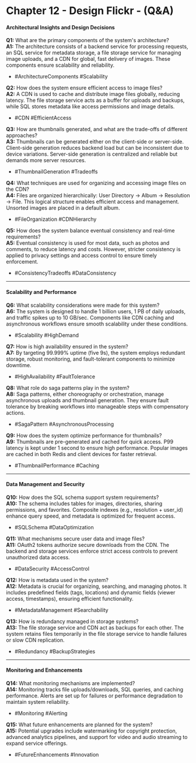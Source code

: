 # Chapter 12 - Design Flickr - (Q&A)

#### **Architectural Insights and Design Decisions**

**Q1:** What are the primary components of the system's architecture?  
**A1:** The architecture consists of a backend service for processing requests, an SQL service for metadata storage, a file storage service for managing image uploads, and a CDN for global, fast delivery of images. These components ensure scalability and reliability.

- #ArchitectureComponents #Scalability

**Q2:** How does the system ensure efficient access to image files?  
**A2:** A CDN is used to cache and distribute image files globally, reducing latency. The file storage service acts as a buffer for uploads and backups, while SQL stores metadata like access permissions and image details.

- #CDN #EfficientAccess

**Q3:** How are thumbnails generated, and what are the trade-offs of different approaches?  
**A3:** Thumbnails can be generated either on the client-side or server-side. Client-side generation reduces backend load but can be inconsistent due to device variations. Server-side generation is centralized and reliable but demands more server resources.

- #ThumbnailGeneration #Tradeoffs

**Q4:** What techniques are used for organizing and accessing image files on the CDN?  
**A4:** Files are organized hierarchically: User Directory → Album → Resolution → File. This logical structure enables efficient access and management. Unsorted images are placed in a default album.

- #FileOrganization #CDNHierarchy

**Q5:** How does the system balance eventual consistency and real-time requirements?  
**A5:** Eventual consistency is used for most data, such as photos and comments, to reduce latency and costs. However, stricter consistency is applied to privacy settings and access control to ensure timely enforcement.

- #ConsistencyTradeoffs #DataConsistency

---

#### **Scalability and Performance**

**Q6:** What scalability considerations were made for this system?  
**A6:** The system is designed to handle 1 billion users, 1 PB of daily uploads, and traffic spikes up to 10 GB/sec. Components like CDN caching and asynchronous workflows ensure smooth scalability under these conditions.

- #Scalability #HighDemand

**Q7:** How is high availability ensured in the system?  
**A7:** By targeting 99.999% uptime (five 9s), the system employs redundant storage, robust monitoring, and fault-tolerant components to minimize downtime.

- #HighAvailability #FaultTolerance

**Q8:** What role do saga patterns play in the system?  
**A8:** Saga patterns, either choreography or orchestration, manage asynchronous uploads and thumbnail generation. They ensure fault tolerance by breaking workflows into manageable steps with compensatory actions.

- #SagaPattern #AsynchronousProcessing

**Q9:** How does the system optimize performance for thumbnails?  
**A9:** Thumbnails are pre-generated and cached for quick access. P99 latency is kept under 1 second to ensure high performance. Popular images are cached in both Redis and client devices for faster retrieval.

- #ThumbnailPerformance #Caching

---

#### **Data Management and Security**

**Q10:** How does the SQL schema support system requirements?  
**A10:** The schema includes tables for images, directories, sharing permissions, and favorites. Composite indexes (e.g., resolution + user_id) enhance query speed, and metadata is optimized for frequent access.

- #SQLSchema #DataOptimization

**Q11:** What mechanisms secure user data and image files?  
**A11:** OAuth2 tokens authorize secure downloads from the CDN. The backend and storage services enforce strict access controls to prevent unauthorized data access.

- #DataSecurity #AccessControl

**Q12:** How is metadata used in the system?  
**A12:** Metadata is crucial for organizing, searching, and managing photos. It includes predefined fields (tags, locations) and dynamic fields (viewer access, timestamps), ensuring efficient functionality.

- #MetadataManagement #Searchability

**Q13:** How is redundancy managed in storage systems?  
**A13:** The file storage service and CDN act as backups for each other. The system retains files temporarily in the file storage service to handle failures or slow CDN replication.

- #Redundancy #BackupStrategies

---

#### **Monitoring and Enhancements**

**Q14:** What monitoring mechanisms are implemented?  
**A14:** Monitoring tracks file uploads/downloads, SQL queries, and caching performance. Alerts are set up for failures or performance degradation to maintain system reliability.

- #Monitoring #Alerting

**Q15:** What future enhancements are planned for the system?  
**A15:** Potential upgrades include watermarking for copyright protection, advanced analytics pipelines, and support for video and audio streaming to expand service offerings.

- #FutureEnhancements #Innovation
